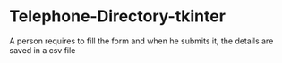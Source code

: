 # Telephone-Directory-tkinter
A person requires to fill the form and when he submits it, the details are saved in a csv file
